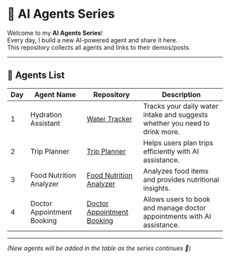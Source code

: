 # 🤖 AI Agents Series

Welcome to my **AI Agents Series**!  
Every day, I build a new AI-powered agent and share it here.  
This repository collects all agents and links to their demos/posts.  

---

## 📌 Agents List

| Day | Agent Name               | Repository | Description |
|-----|--------------------------|------------|-------------|
| 1   | Hydration Assistant      | [Water Tracker](https://github.com/Bhargavvv412/water-tracker) | Tracks your daily water intake and suggests whether you need to drink more. |
| 2   | Trip Planner             | [Trip Planner](https://github.com/Bhargavvv412/trip-planner) | Helps users plan trips efficiently with AI assistance. |
| 3   | Food Nutrition Analyzer  | [Food Nutrition Analyzer](https://github.com/Bhargavvv412/Food-Nutrition-Analyzer) | Analyzes food items and provides nutritional insights. |
| 4   | Doctor Appointment Booking | [Doctor Appointment Booking](https://github.com/Bhargavvv412/Doctor-Appointment-Booking) | Allows users to book and manage doctor appointments with AI assistance. |

---

*(New agents will be added in the table as the series continues 🚀)*
